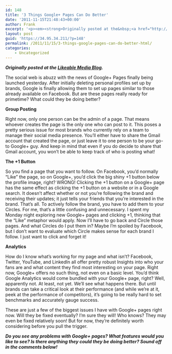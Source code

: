 ```yaml
---
id: 148
title: '3 Things Google+ Pages Can Do Better'
date: '2011-11-15T21:48:43+00:00'
author: Frank
excerpt: '<p><em><strong>Originally posted at the&nbsp;<a href="http://www.likeable.com/blog/2011/11/3-things-google-pages-are-doing-wrong/">Likeable Media Blog</a>.</strong></em></p><p>The social web is abuzz with the news of Google+ Pages finally being launched yesterday. After initially deleting personal profiles set up by brands, Google is finally allowing them to set up pages similar to those already available on Facebook. But are these pages really ready for primetime? What could they be doing better?</p>'
layout: post
guid: 'https://34.95.34.211/?p=148'
permalink: /2011/11/15/3-things-google-pages-can-do-better-html/
categories:
    - Uncategorized
---
```


***Originally posted at the [Likeable Media Blog](http://www.likeable.com/blog/2011/11/3-things-google-pages-are-doing-wrong/).***

The social web is abuzz with the news of Google+ Pages finally being launched yesterday. After initially deleting personal profiles set up by brands, Google is finally allowing them to set up pages similar to those already available on Facebook. But are these pages really ready for primetime? What could they be doing better?

**Group Posting**

Right now, only one person can be the admin of a page. That means whoever creates the page is the only one who can post to it. This poses a pretty serious issue for most brands who currently rely on a team to manage their social media presence. You’ll either have to share the Gmail account that created the page, or just leave it to one person to be your go-to Google+ guy. And keep in mind that even if you do decide to share that Gmail account, you won’t be able to keep track of who is posting what!

**The +1 Button**

So you find a page that you want to follow. On Facebook, you’d normally “Like” the page, so on Google+, you’d click the big shiny +1 button below the profile image, right? WRONG! Clicking the +1 button on a Google+ page has the same effect as clicking the +1 button on a website or in a Google search. It doesn’t affect whether or not you’re following the brand and receiving their updates; it just tells your friends that you’re interested in the brand. That’s all. To actively follow the brand, you have to add them to your Circles. For me, that’s a little confusing and unnecessary. I spent my Monday night exploring new Google+ pages and clicking +1, thinking that the “Like” metaphor would apply. Now I’ll have to go back and Circle those pages. And what Circles do I put them in? Maybe I’m spoiled by Facebook, but I don’t want to evaluate which Circle makes sense for each brand I follow. I just want to click and forget it!

**Analytics**

How do I know what’s working for my page and what isn’t? Facebook, Twitter, YouTube, and LinkedIn all offer pretty robust Insights into who your fans are and what content they find most interesting on your page. Right now, Google+ offers no such thing, not even on a basic level. You’d think Google Analytics would come bundled with your Google+ page, right? Well, apparently not. At least, not yet. We’ll see what happens there. But until brands can take a critical look at their performance (and while we’re at it, peek at the performance of competitors), it’s going to be really hard to set benchmarks and accurately gauge success.

These are just a few of the biggest issues I have with Google+ pages right now. Will they be fixed eventually? I’m sure they will! Who knows? They may even be fixed relatively soon! But for now, they’re definitely worth considering before you pull the trigger.

***Do you see any problems with Google+ pages? What features would you like to see? Is there anything they could they be doing better? Sound off in the comments below!***